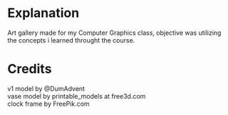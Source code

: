 # Explanation
Art gallery made for my Computer Graphics class, objective was utilizing the concepts i learned throught the course.
# Credits
v1 model by @DumAdvent <br>
vase model by printable_models at free3d.com <br>
clock frame by FreePik.com <br>

